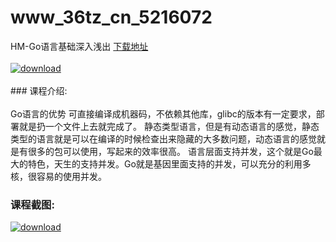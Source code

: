 # www_36tz_cn_5216072
HM-Go语言基础深入浅出
[下载地址](http://www.36tz.cn/article/5216072 "下载地址")
<br/></br>[![download](http://36tz.cn/muke_img/2020_11_2-27-300x173.png "下载地址")](http://www.36tz.cn/article/5216072 "下载地址")
<br/></br>### 课程介绍:<br/></br>Go语言的优势
可直接编译成机器码，不依赖其他库，glibc的版本有一定要求，部署就是扔一个文件上去就完成了。
静态类型语言，但是有动态语言的感觉，静态类型的语言就是可以在编译的时候检查出来隐藏的大多数问题，动态语言的感觉就是有很多的包可以使用，写起来的效率很高。
语言层面支持并发，这个就是Go最大的特色，天生的支持并发。Go就是基因里面支持的并发，可以充分的利用多核，很容易的使用并发。

### 课程截图:
[![download](http://36tz.cn/muke_img/2020_11_1-27.png "下载地址")](http://www.36tz.cn/article/5216072 "下载地址")
